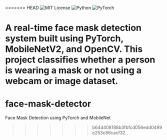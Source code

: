 <<<<<<< HEAD
![MIT License](https://img.shields.io/badge/license-MIT-green)
![Python](https://img.shields.io/badge/python-3.8%2B-blue)
![PyTorch](https://img.shields.io/badge/framework-PyTorch-red)

A real-time face mask detection system built using **PyTorch**, **MobileNetV2**, and **OpenCV**. This project classifies whether a person is wearing a mask or not using a webcam or image dataset.
=======
# face-mask-detector
Face Mask Detection using PyTorch and MobileNet
>>>>>>> b64d408188b3fbfcd056edd0499e253c86cacf32

